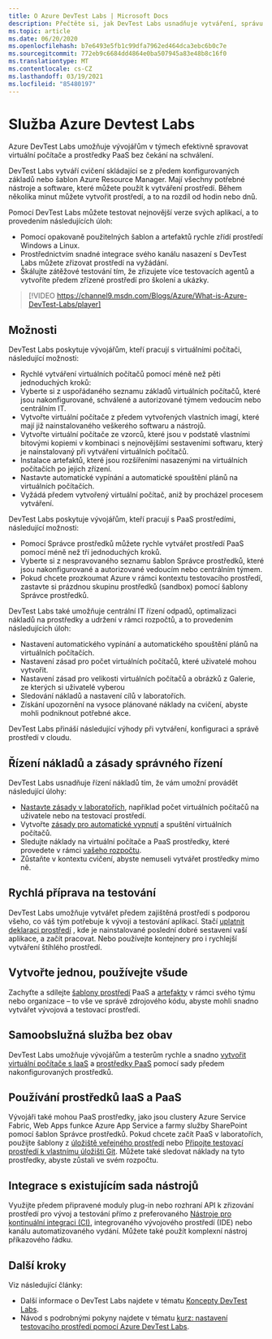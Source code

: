 ```yaml
---
title: O Azure DevTest Labs | Microsoft Docs
description: Přečtěte si, jak DevTest Labs usnadňuje vytváření, správu a monitorování virtuálních počítačů Azure.
ms.topic: article
ms.date: 06/20/2020
ms.openlocfilehash: b7e6493e5fb1c99dfa7962ed464dca3ebc6b0c7e
ms.sourcegitcommit: 772eb9c6684dd4864e0ba507945a83e48b8c16f0
ms.translationtype: MT
ms.contentlocale: cs-CZ
ms.lasthandoff: 03/19/2021
ms.locfileid: "85480197"
---
```

# <a name="about-azure-devtest-labs"></a>Služba Azure Devtest Labs
Azure DevTest Labs umožňuje vývojářům v týmech efektivně spravovat virtuální počítače a prostředky PaaS bez čekání na schválení.

DevTest Labs vytváří cvičení skládající se z předem konfigurovaných základů nebo šablon Azure Resource Manager. Mají všechny potřebné nástroje a software, které můžete použít k vytváření prostředí. Během několika minut můžete vytvořit prostředí, a to na rozdíl od hodin nebo dnů.

Pomocí DevTest Labs můžete testovat nejnovější verze svých aplikací, a to provedením následujících úloh:

- Pomocí opakovaně použitelných šablon a artefaktů rychle zřídí prostředí Windows a Linux.
- Prostřednictvím snadné integrace svého kanálu nasazení s DevTest Labs můžete zřizovat prostředí na vyžádání.
- Škálujte zátěžové testování tím, že zřizujete více testovacích agentů a vytvoříte předem zřízené prostředí pro školení a ukázky.

> [!VIDEO https://channel9.msdn.com/Blogs/Azure/What-is-Azure-DevTest-Labs/player]

## <a name="capabilities"></a>Možnosti
DevTest Labs poskytuje vývojářům, kteří pracují s virtuálními počítači, následující možnosti:

- Rychlé vytváření virtuálních počítačů pomocí méně než pěti jednoduchých kroků:
- Vyberte si z uspořádaného seznamu základů virtuálních počítačů, které jsou nakonfigurované, schválené a autorizované týmem vedoucím nebo centrálním IT.
- Vytvořte virtuální počítače z předem vytvořených vlastních imagí, které mají již nainstalovaného veškerého softwaru a nástrojů. 
- Vytvořte virtuální počítače ze vzorců, které jsou v podstatě vlastními bitovými kopiemi v kombinaci s nejnovějšími sestaveními softwaru, který je nainstalovaný při vytváření virtuálních počítačů. 
- Instalace artefaktů, které jsou rozšířeními nasazenými na virtuálních počítačích po jejich zřízení.
- Nastavte automatické vypínání a automatické spouštění plánů na virtuálních počítačích.
- Vyžádá předem vytvořený virtuální počítač, aniž by procházel procesem vytváření.

DevTest Labs poskytuje vývojářům, kteří pracují s PaaS prostředími, následující možnosti:

- Pomocí Správce prostředků můžete rychle vytvářet prostředí PaaS pomocí méně než tří jednoduchých kroků.
- Vyberte si z nespravovaného seznamu šablon Správce prostředků, které jsou nakonfigurované a autorizované vedoucím nebo centrálním týmem.
- Pokud chcete prozkoumat Azure v rámci kontextu testovacího prostředí, zastavte si prázdnou skupinu prostředků (sandbox) pomocí šablony Správce prostředků.

DevTest Labs také umožňuje centrální IT řízení odpadů, optimalizaci nákladů na prostředky a udržení v rámci rozpočtů, a to provedením následujících úloh:  

- Nastavení automatického vypínání a automatického spouštění plánů na virtuálních počítačích.
- Nastavení zásad pro počet virtuálních počítačů, které uživatelé mohou vytvořit.
- Nastavení zásad pro velikosti virtuálních počítačů a obrázků z Galerie, ze kterých si uživatelé vyberou
- Sledování nákladů a nastavení cílů v laboratořích.
- Získání upozornění na vysoce plánované náklady na cvičení, abyste mohli podniknout potřebné akce.

DevTest Labs přináší následující výhody při vytváření, konfiguraci a správě prostředí v cloudu.

## <a name="cost-control-and-governance"></a>Řízení nákladů a zásady správného řízení
DevTest Labs usnadňuje řízení nákladů tím, že vám umožní provádět následující úlohy:

- [Nastavte zásady v laboratořích](devtest-lab-set-lab-policy.md), například počet virtuálních počítačů na uživatele nebo na testovací prostředí. 
- Vytvořte [zásady pro automatické vypnutí](devtest-lab-set-lab-policy.md) a spuštění virtuálních počítačů.
- Sledujte náklady na virtuální počítače a PaaS prostředky, které provedete v rámci [vašeho rozpočtu](devtest-lab-configure-cost-management.md).
- Zůstaňte v kontextu cvičení, abyste nemuseli vytvářet prostředky mimo ně.

## <a name="quickly-get-to-ready-to-test"></a>Rychlá příprava na testování
DevTest Labs umožňuje vytvářet předem zajištěná prostředí s podporou všeho, co váš tým potřebuje k vývoji a testování aplikací. Stačí [uplatnit deklaraci prostředí](devtest-lab-add-claimable-vm.md) , kde je nainstalované poslední dobré sestavení vaší aplikace, a začít pracovat. Nebo používejte kontejnery pro i rychlejší vytváření štíhlého prostředí.

## <a name="create-once-use-everywhere"></a>Vytvořte jednou, používejte všude
Zachyťte a sdílejte [šablony prostředí](devtest-lab-create-environment-from-arm.md) PaaS a [artefakty](add-artifact-repository.md) v rámci svého týmu nebo organizace – to vše ve správě zdrojového kódu, abyste mohli snadno vytvářet vývojová a testovací prostředí.

## <a name="worry-free-self-service"></a>Samoobslužná služba bez obav
DevTest Labs umožňuje vývojářům a testerům rychle a snadno [vytvořit virtuální počítače s IaaS](devtest-lab-add-vm.md) a [prostředky PaaS](devtest-lab-create-environment-from-arm.md) pomocí sady předem nakonfigurovaných prostředků.

## <a name="use-iaas-and-paas-resources"></a>Používání prostředků IaaS a PaaS 
Vývojáři také mohou PaaS prostředky, jako jsou clustery Azure Service Fabric, Web Apps funkce Azure App Service a farmy služby SharePoint pomocí šablon Správce prostředků. Pokud chcete začít PaaS v laboratořích, použijte šablony z [úložiště veřejného prostředí](devtest-lab-configure-use-public-environments.md) nebo [Připojte testovací prostředí k vlastnímu úložišti Git](devtest-lab-create-environment-from-arm.md#configure-your-own-template-repositories). Můžete také sledovat náklady na tyto prostředky, abyste zůstali ve svém rozpočtu.

## <a name="integrate-with-your-existing-toolchain"></a>Integrace s existujícím sada nástrojů
Využijte předem připravené moduly plug-in nebo rozhraní API k zřizování prostředí pro vývoj a testování přímo z preferovaného [Nástroje pro kontinuální integraci (CI)](devtest-lab-integrate-ci-cd.md), integrovaného vývojového prostředí (IDE) nebo kanálu automatizovaného vydání. Můžete také použít komplexní nástroj příkazového řádku.

## <a name="next-steps"></a>Další kroky
Viz následující články:

- Další informace o DevTest Labs najdete v tématu [Koncepty DevTest Labs](devtest-lab-concepts.md).
- Návod s podrobnými pokyny najdete v tématu [kurz: nastavení testovacího prostředí pomocí Azure DevTest Labs](tutorial-create-custom-lab.md).